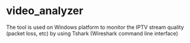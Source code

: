 # video_analyzer
The tool is used on Windows platform to monitor the IPTV stream quality (packet loss, etc) by using Tshark (Wireshark command line interface)
